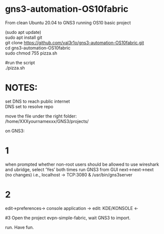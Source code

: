 # gns3-automation-OS10fabric

From clean Ubuntu 20.04 to GNS3 running OS10 basic project

(sudo apt update)</br>
sudo apt install git<br>
git clone https://github.com/val3r1o/gns3-automation-OS10fabric.git <br>
cd gns3-automation-OS10fabric <br>
sudo chmod 755 pizza.sh <br>

#run the script </br>
./pizza.sh


# NOTES:

set DNS to reach public internet </br>
DNS set to resolve repo </br>

move the file under the right folder:
/home/XXXyournamexxx/GNS3/projects/


on GNS3:<br>
# 1
when prompted whether non-root users should be allowed to use wireshark and ubridge, select ‘Yes’ both times
run GNS3 from GUI
next->next->next (no changes) i.e., localhost -> TCP:3080 & /usr/bin/gns3server

# 2
edit->preferences-> console application -> edit: KDE/KONSOLE <- 

#3
Open the project evpn-simple-fabric, wait GNS3 to import. 

run. 
Have fun.
